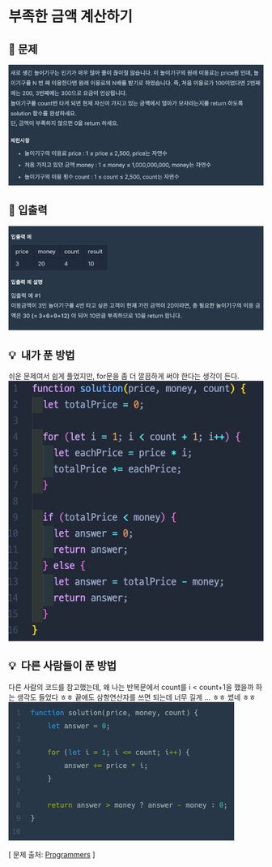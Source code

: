 # 부족한 금액 계산하기

## 📍 문제

<img src="./Image/1.png"/>

## 📍 입출력

<img src="./Image/2.png"/>

## 💡  내가 푼 방법

쉬운 문제여서 쉽게 풀었지만, for문을 좀 더 깔끔하게 써야 한다는 생각이 든다.
<img src="./Image/3.png"/>

## 💡  다른 사람들이 푼 방법

다른 사람의 코드를 참고했는데, 왜 나는 반복문에서 count를 i < count+1을 했을까 하는 생각도 들었다 ㅎㅎ 끝에도 삼항연산자를 쓰면 되는데 너무 길게 ... ㅎㅎ 썼네 ㅎㅎ
<img src="./Image/4.png"/>

[ 문제 출처: [Programmers](https://programmers.co.kr/) ]
